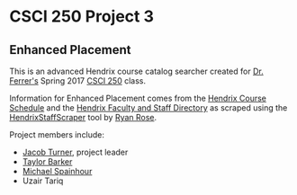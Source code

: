 # CSCI 250 Project 3
## Enhanced Placement

This is an advanced Hendrix course catalog searcher created for [Dr. Ferrer's](http://ozark.hendrix.edu/~ferrer) Spring 2017 [CSCI 250](http://ozark.hendrix.edu/~ferrer/courses/250/) class.

Information for Enhanced Placement comes from the [Hendrix Course Schedule](http://hoike.hendrix.edu/courses/) and the [Hendrix Faculty and Staff Directory](https://hendrix.edu/Directory) as scraped using the [HendrixStaffScraper](https://github.com/RyRose/HendrixStaffScraper) tool by [Ryan Rose](https://github.com/RyRose).

Project members include:
* [Jacob Turner](http://github.com/loremipsumdolor), project leader
* [Taylor Barker](http://github.com/TaylorBarker22)
* [Michael Spainhour](http://github.com/spainhour)
* Uzair Tariq